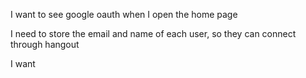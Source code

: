 I want to see google oauth when I open the home page

I need to store the email and name of each user, so they can connect through hangout

I want 
